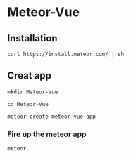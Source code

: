 # Meteor-Vue

## Installation

    curl https://install.meteor.com/ | sh
    
## Creat app
    mkdir Meteor-Vue
    
    cd Meteor-Vue
    
    meteor create meteor-vue-app
    
### Fire up the meteor app
    meteor
